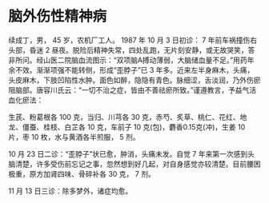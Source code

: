 # 脑外伤性精神病

续成丁，男， 45 岁，农机厂工人。 1987 年 10 月 3 日初诊： 7 年前车祸撞伤右头部，昏迷 2 昼夜。脱险后精神失常，四处乱跑，无片刻安静，或无故哭笑，答非所问。经山医二院脑血流图示：“双项脑A搏动薄弱，大脑储血量不足。”用药年余不效。渐渐项强不能转侧，形成“歪脖子”已 3 年多。近来左半身麻木，头痛，头皮麻木，下肢凹陷性水肿。面色如醉，隐隐有青色。脉细涩，舌淡润，乃外伤瘀阻脑部。唐容川氏云：“一切不治之症，皆由不善祛瘀所致。”谨遵教言，予益气活血化瘀法：

生芪、粉葛根各 100 克，当归、川芎各 30 克，赤芍、炙草、桃仁、花红、地龙、僵蚕、桂枝、白芷各 10 克，车前子 10 克(包)，麝香0.15克(冲)，生姜 10 片，枣 10 枚，水与黄酒各半煎服， 5 剂。

10 月 23 日二诊：“歪脖子”状已愈，肿消，头痛未发。自觉 7 年来第一次感到头脑清楚，许多受伤前忘记之事，忽然想到好几起，对自身感觉亦较清楚。目前腰困极重，原方加肾四味、骨碎补各 30 克， 7 剂。

11 月 13 日三诊：除多梦外，诸症均愈。